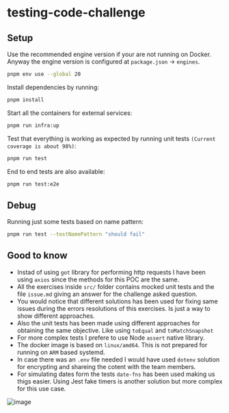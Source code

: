 # testing-code-challenge

## Setup

Use the recommended engine version if your are not running on Docker. Anyway the engine version is configured at `package.json` -> `engines`.
```bash
pnpm env use --global 20
```

Install dependencies by running:

```bash
pnpm install
```

Start all the containers for external services:
```bash
pnpm run infra:up
```

Test that everything is working as expected by running unit tests `(Current coverage is about 98%)`:

```bash
pnpm run test
```

End to end tests are also available:

```bash
pnpm run test:e2e
```

## Debug

Running just some tests based on name pattern:
```bash
pnpm run test --testNamePattern "should fail"
```

## Good to know

- Instad of using `got` library for performing http requests I have been using `axios` since the methods for this POC are the same.
- All the exercises inside `src/` folder contains mocked unit tests and the file `issue.md` giving an answer for the challenge asked question.
- You would notice that different solutions has been used for fixing same issues during the errors resolutions of this exercises. Is just a way to show different approaches.
- Also the unit tests has been made using different approaches for obtaining the same objective. Like using `toEqual` and `toMatchSnapshot`
- For more complex tests I prefere to use Node `assert` native library.
- The docker image is based on `linux/amd64`. This is not prepared for running on `ARM` based systemd.
- In case there was an `.env` file needed I would have used `dotenv` solution for encrypting and shareing the cotent with the team members.
- For simulating dates form the tests `date-fns` has been used making us thigs easier. Using Jest fake timers is another solution but more complex for this use case.

![image](https://github.com/Bounteous17/testing-code-challenge/assets/16175933/2e00aa76-e6ab-4b59-81ea-9a3d310715a9)
